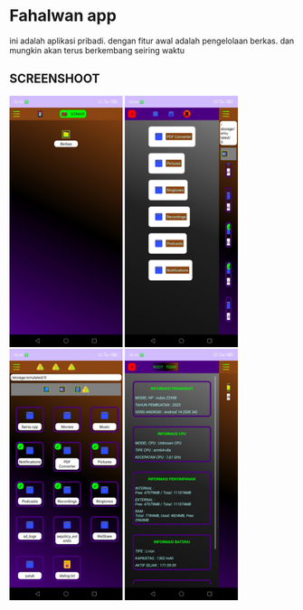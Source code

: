 # Fahalwan app

ini adalah aplikasi pribadi.
dengan fitur awal adalah pengelolaan berkas.
dan mungkin akan terus berkembang seiring waktu

## SCREENSHOOT

[<img src="ss/ss1.jpg" width="200"/>](ss/ss1.jpg)
[<img src="ss/ss2.jpg" width="200"/>](ss/ss2.jpg)
[<img src="ss/ss3.jpg" width="200"/>](ss/ss3.jpg)
[<img src="ss/ss4.jpg" width="200"/>](ss/ss4.jpg)
